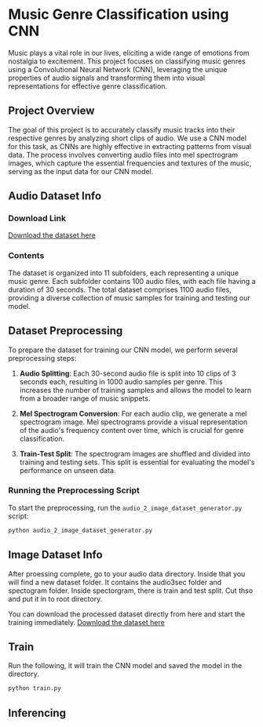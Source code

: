 # Music Genre Classification using CNN

Music plays a vital role in our lives, eliciting a wide range of emotions from nostalgia to excitement. This project focuses on classifying music genres using a Convolutional Neural Network (CNN), leveraging the unique properties of audio signals and transforming them into visual representations for effective genre classification.

## Project Overview

The goal of this project is to accurately classify music tracks into their respective genres by analyzing short clips of audio. We use a CNN model for this task, as CNNs are highly effective in extracting patterns from visual data. The process involves converting audio files into mel spectrogram images, which capture the essential frequencies and textures of the music, serving as the input data for our CNN model.

## Audio Dataset Info

### Download Link

[Download the dataset here](https://drive.google.com/file/d/1leHPFTqKRzfrqW4-b6Mxh-N_pVwn_Ay1/view?usp=sharing) 

### Contents

The dataset is organized into 11 subfolders, each representing a unique music genre. Each subfolder contains 100 audio files, with each file having a duration of 30 seconds. The total dataset comprises 1100 audio files, providing a diverse collection of music samples for training and testing our model.

## Dataset Preprocessing

To prepare the dataset for training our CNN model, we perform several preprocessing steps:

1. **Audio Splitting**: Each 30-second audio file is split into 10 clips of 3 seconds each, resulting in 1000 audio samples per genre. This increases the number of training samples and allows the model to learn from a broader range of music snippets.

2. **Mel Spectrogram Conversion**: For each audio clip, we generate a mel spectrogram image. Mel spectrograms provide a visual representation of the audio's frequency content over time, which is crucial for genre classification.

3. **Train-Test Split**: The spectrogram images are shuffled and divided into training and testing sets. This split is essential for evaluating the model's performance on unseen data.

### Running the Preprocessing Script

To start the preprocessing, run the `audio_2_image_dataset_generator.py` script:

```bash
python audio_2_image_dataset_generator.py
```

## Image Dataset Info
After proessing complete, go to your audio data directory. Inside that you will find a new dataset folder. It contains the audio3sec folder and spectogram folder. Inside spectorgram, there is train and test split. Cut thso and put it in to root directory. 

You can download the processed dataset directly from here and start the training immediately. 
[Download the dataset here](https://drive.google.com/file/d/1_Yc3AGMdtZK9dAaIf2ufPy_pfL4Y1YLh/view?usp=sharing )  

## Train 
Run the following, it will train the CNN model and saved the model in the directory. 
```bash
python train.py
```

## Inferencing  
